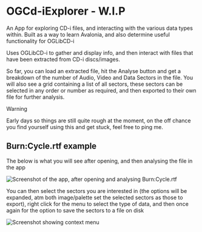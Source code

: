 # OGCd-iExplorer - W.I.P
An App for exploring CD-i files, and interacting with the various data types within. Built as a way to learn Avalonia, and also determine useful functionality for OGLibCD-i

Uses OGLibCD-i to gather and display info, and then interact with files that have been extracted from CD-i discs/images.

So far, you can load an extracted file, hit the Analyse button and get a breakdown of the number of Audio, Video and Data Sectors in the file. You will also see a grid containing a list of all sectors, these sectors can be selected in any order or number as required, and then exported to their own file for further analysis.

> [!WARNING]
> Early days so things are still quite rough at the moment, on the off chance you find yourself using this and get stuck, feel free to ping me.

## Burn:Cycle.rtf example

The below is what you will see after opening, and then analysing the file in the app

![Screenshot of the app, after opening and analysing Burn:Cycle.rtf](https://github.com/ogarvey/OGCd-iExplorer/assets/994386/ec78cbfb-df4a-46e3-a471-236611f16261)

You can then select the sectors you are interested in (the options will be expanded, atm both image/palette set the selected sectors as those to export), right click for the menu to select the type of data, and then once again for the option to save the sectors to a file on disk

![Screenshot showing context menu](https://github.com/ogarvey/OGCd-iExplorer/assets/994386/23e2a9ae-cd2b-4e2e-bc98-bf7f4b14f367)
